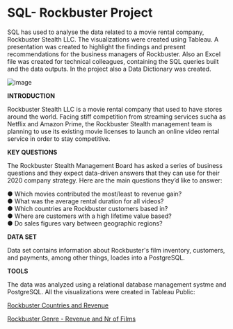 # SQL- Rockbuster Project
SQL has used to analyse the data related to a movie rental company, Rockbuster Stealth LLC. The visualizations were created using Tableau. 
A presentation was created to highlight the findings and present recommendations for the business managers of Rockbuster. Also an Excel file was created for technical colleagues, containing the SQL queries built and the data outputs. In the project also a Data Dictionary was created.


![image](https://github.com/AlexandraMina/SQL-RockbusterProject/assets/169406778/61cfc57a-4a3f-4ce0-b739-b537738780d1)


**INTRODUCTION**

Rockbuster Stealth LLC is a movie rental company that used to have stores around the world. Facing stiff competition from streaming services sucha as Netflix and Amazon Prime, the Rockbuster Stealth management team is planning to use its existing movie licenses to launch an online video rental service in order to stay competitive.


**KEY QUESTIONS**

The  Rockbuster  Stealth  Management  Board  has  asked  a  series  of  business  questions  and  they  expect  data-driven  answers  that  they  can  use  for  their  2020   company  strategy.  Here  are  the  main  questions  they’d  like  to  answer:  

● Which  movies  contributed  the  most/least  to  revenue  gain?  
● What  was  the  average  rental  duration  for  all  videos?    
● Which  countries  are  Rockbuster  customers  based  in?   
● Where  are  customers  with  a  high  lifetime  value  based?   
● Do  sales  figures  vary  between  geographic  regions?  


**DATA SET**

Data set contains information about Rockbuster's film inventory,  customers, and payments, among other things, loades into a PostgreSQL.


**TOOLS**

The data was analyzed using a relational database management systme and PostgreSQL.
All the visualizations were created in Tableau Public:

[Rockbuster Countries and Revenue](https://public.tableau.com/app/profile/alexandra.mina4489/viz/3_10RockbusterAnalysis_17154992968980/Rockbuster?publish=yes)

[Rockbuster Genre - Revenue and Nr of Films](https://public.tableau.com/app/profile/alexandra.mina4489/viz/3_10GenreRevenueandnumberoffilms/Sheet1)

